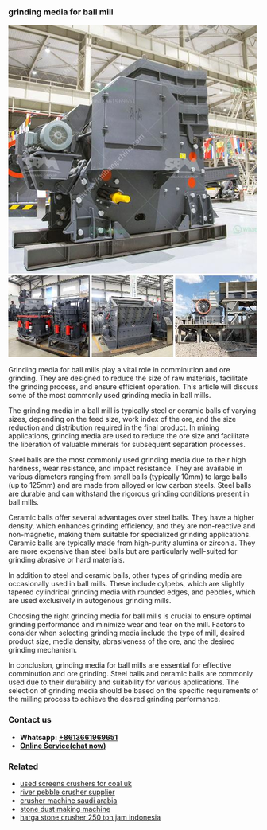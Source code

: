 <h3>grinding media for ball mill</h3><img src='1704791615.jpg' alt=''><p>Grinding media for ball mills play a vital role in comminution and ore grinding. They are designed to reduce the size of raw materials, facilitate the grinding process, and ensure efficient operation. This article will discuss some of the most commonly used grinding media in ball mills.</p><p>The grinding media in a ball mill is typically steel or ceramic balls of varying sizes, depending on the feed size, work index of the ore, and the size reduction and distribution required in the final product. In mining applications, grinding media are used to reduce the ore size and facilitate the liberation of valuable minerals for subsequent separation processes.</p><p>Steel balls are the most commonly used grinding media due to their high hardness, wear resistance, and impact resistance. They are available in various diameters ranging from small balls (typically 10mm) to large balls (up to 125mm) and are made from alloyed or low carbon steels. Steel balls are durable and can withstand the rigorous grinding conditions present in ball mills.</p><p>Ceramic balls offer several advantages over steel balls. They have a higher density, which enhances grinding efficiency, and they are non-reactive and non-magnetic, making them suitable for specialized grinding applications. Ceramic balls are typically made from high-purity alumina or zirconia. They are more expensive than steel balls but are particularly well-suited for grinding abrasive or hard materials.</p><p>In addition to steel and ceramic balls, other types of grinding media are occasionally used in ball mills. These include cylpebs, which are slightly tapered cylindrical grinding media with rounded edges, and pebbles, which are used exclusively in autogenous grinding mills.</p><p>Choosing the right grinding media for ball mills is crucial to ensure optimal grinding performance and minimize wear and tear on the mill. Factors to consider when selecting grinding media include the type of mill, desired product size, media density, abrasiveness of the ore, and the desired grinding mechanism.</p><p>In conclusion, grinding media for ball mills are essential for effective comminution and ore grinding. Steel balls and ceramic balls are commonly used due to their durability and suitability for various applications. The selection of grinding media should be based on the specific requirements of the milling process to achieve the desired grinding performance.</p><h3>Contact us</h3><ul><li><strong>Whatsapp:&nbsp;<a href="https://wa.me/8613661969651">+8613661969651</a></strong></li><li><a href="https://swt.shibang-china.com/?git&amp;zhl&amp;grinding media for ball mill"><strong>Online Service(chat now)</strong></a></li></ul><h3>Related</h3><ul><li><a href='used screens crushers for coal uk.md'>used screens crushers for coal uk</a></li><li><a href='river pebble crusher supplier.md'>river pebble crusher supplier</a></li><li><a href='crusher machine saudi arabia.md'>crusher machine saudi arabia</a></li><li><a href='stone dust making machine.md'>stone dust making machine</a></li><li><a href='harga stone crusher 250 ton jam indonesia.md'>harga stone crusher 250 ton jam indonesia</a></li></ul>